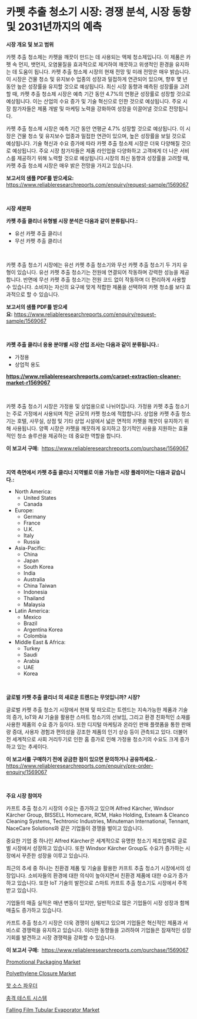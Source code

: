 <p><h1>카펫 추출 청소기 시장: 경쟁 분석, 시장 동향 및 2031년까지의 예측</h1></p><p><strong>시장 개요 및 보고 범위</strong></p>
<p><p>카펫 추출 청소제는 카펫을 깨끗이 만드는 데 사용되는 액체 청소제입니다. 이 제품은 카펫 속 먼지, 뱃먼지, 오염물질을 효과적으로 제거하여 깨끗하고 위생적인 환경을 유지하는 데 도움이 됩니다. 카펫 추출 청소제 시장의 현재 전망 및 미래 전망은 매우 밝습니다. 이 시장은 건물 청소 및 유지보수 업종의 성장과 밀접하게 연관되어 있으며, 향후 몇 년 동안 높은 성장률을 유지할 것으로 예상됩니다. 최신 시장 동향과 예측된 성장률을 고려할 때, 카펫 추출 청소제 시장은 예측 기간 동안 4.7%의 연평균 성장률로 성장할 것으로 예상됩니다. 이는 산업의 수요 증가 및 기술 혁신으로 인한 것으로 예상됩니다. 주요 시장 참가자들은 제품 개발 및 마케팅 노력을 강화하여 성장을 이끌어낼 것으로 전망됩니다.</p><p>카펫 추출 청소제 시장은 예측 기간 동안 연평균 4.7% 성장할 것으로 예상됩니다. 이 시장은 건물 청소 및 유지보수 업종과 밀접한 연관이 있으며, 높은 성장률을 보일 것으로 예상됩니다. 기술 혁신과 수요 증가에 따라 카펫 추출 청소제 시장은 더욱 다양해질 것으로 예상됩니다. 주요 시장 참가자들은 제품 라인업을 다양화하고 고객에게 더 나은 서비스를 제공하기 위해 노력할 것으로 예상됩니다.시장의 최신 동향과 성장률을 고려할 때, 카펫 추출 청소제 시장은 매우 밝은 전망을 가지고 있습니다.</p></p>
<p><strong>보고서의 샘플 PDF를 받으세요:</strong> <a href="https://www.reliableresearchreports.com/enquiry/request-sample/1569067">https://www.reliableresearchreports.com/enquiry/request-sample/1569067</a></p>
<p>&nbsp;</p>
<p><strong>시장 세분화</strong></p>
<p><strong>카펫 추출 클리너 유형별 시장 분석은 다음과 같이 분류됩니다.:</strong></p>
<p><ul><li>유선 카펫 추출 클리너</li><li>무선 카펫 추출 클리너</li></ul></p>
<p>&nbsp;</p>
<p><p>카펫 추출 청소기 시장에는 유선 카펫 추출 청소기와 무선 카펫 추출 청소기 두 가지 유형이 있습니다. 유선 카펫 추출 청소기는 전원에 연결되어 작동하며 강력한 성능을 제공합니다. 반면에 무선 카펫 추출 청소기는 전원 코드 없이 작동하며 더 편리하게 사용할 수 있습니다. 소비자는 자신의 요구에 맞게 적합한 제품을 선택하여 카펫 청소를 보다 효과적으로 할 수 있습니다.</p></p>
<p><strong>보고서의 샘플 PDF를 받으세요:</strong>&nbsp;<a href="https://www.reliableresearchreports.com/enquiry/request-sample/1569067">https://www.reliableresearchreports.com/enquiry/request-sample/1569067</a></p>
<p>&nbsp;</p>
<p><strong> 카펫 추출 클리너 응용 분야별 시장 산업 조사는 다음과 같이 분류됩니다.:</strong></p>
<p><ul><li>가정용</li><li>상업적 용도</li></ul></p>
<p><strong><a href="https://www.reliableresearchreports.com/carpet-extraction-cleaner-market-r1569067">https://www.reliableresearchreports.com/carpet-extraction-cleaner-market-r1569067</a></strong></p>
<p>&nbsp;</p>
<p><p>카펫 추출 청소기 시장은 가정용 및 상업용으로 나뉘어집니다. 가정용 카펫 추출 청소기는 주로 가정에서 사용되며 작은 규모의 카펫 청소에 적합합니다. 상업용 카펫 추출 청소기는 호텔, 사무실, 상점 및 기타 상업 시설에서 넓은 면적의 카펫을 깨끗이 유지하기 위해 사용됩니다. 양쪽 시장은 카펫을 깨끗하게 유지하고 장기적인 사용을 지원하는 효율적인 청소 솔루션을 제공하는 데 중요한 역할을 합니다.</p></p>
<p><strong>이 보고서 구매:</strong>&nbsp; <a href="https://www.reliableresearchreports.com/purchase/1569067">https://www.reliableresearchreports.com/purchase/1569067</a></p>
<p>&nbsp;</p>
<p><strong>지역 측면에서 카펫 추출 클리너 지역별로 이용 가능한 시장 플레이어는 다음과 같습니다.:</strong></p>
<p><ul>
    <li>
        North America:
        <ul>
            <li>United States</li>
            <li>Canada</li>
        </ul>
    </li>
    <li>
        Europe:
        <ul>
            <li>Germany</li>
            <li>France</li>
            <li>U.K.</li>
            <li>Italy</li>
            <li>Russia</li>
        </ul>
    </li>
    <li>
        Asia-Pacific:
        <ul>
            <li>China</li>
            <li>Japan</li>
            <li>South Korea</li>
            <li>India</li>
            <li>Australia</li>
            <li>China Taiwan</li>
            <li>Indonesia</li>
            <li>Thailand</li>
            <li>Malaysia</li>
        </ul>
    </li>
    <li>
        Latin America:
        <ul>
            <li>Mexico</li>
            <li>Brazil</li>
            <li>Argentina Korea</li>
            <li>Colombia</li>
        </ul>
    </li>
    <li>
        Middle East & Africa:
        <ul>
            <li>Turkey</li>
            <li>Saudi</li>
            <li>Arabia</li>
            <li>UAE</li>
            <li>Korea</li>
        </ul>
    </li>
    </ul></p>
<p>&nbsp;</p>
<p><strong>글로벌 카펫 추출 클리너 의 새로운 트렌드는 무엇입니까? 시장?</strong></p>
<p><p>글로벌 카펫 추출 청소기 시장에서 현재 및 떠오르는 트렌드는 지속가능한 제품과 기술의 증가, IoT와 AI 기술을 활용한 스마트 청소기의 선보임, 그리고 환경 친화적인 소재를 사용한 제품의 수요 증가 등이다. 또한 디지털 마케팅과 온라인 판매 플랫폼을 통한 판매량 증대, 사용자 경험과 편의성을 강조한 제품의 인기 상승 등이 관측되고 있다. 더불어 전 세계적으로 사회 거리두기로 인한 홈 증가로 인해 가정용 청소기의 수요도 크게 증가하고 있는 추세이다.</p></p>
<p><strong>이 보고서를 구매하기 전에 궁금한 점이 있으면 문의하거나 공유하세요.</strong>- <a href="https://www.reliableresearchreports.com/enquiry/pre-order-enquiry/1569067">https://www.reliableresearchreports.com/enquiry/pre-order-enquiry/1569067</a></p>
<p>&nbsp;</p>
<p><strong>주요 시장 참여자</strong></p>
<p><p>카프트 추출 청소기 시장의 수요는 증가하고 있으며 Alfred Kärcher, Windsor Kärcher Group, BISSELL Homecare, RCM, Hako Holding, Esteam & Cleanco Cleaning Systems, Techtronic Industries, Minuteman International, Tennant, NaceCare Solutions와 같은 기업들이 경쟁을 벌이고 있습니다. </p><p>중요한 기업 중 하나인 Alfred Kärcher은 세계적으로 유명한 청소기 제조업체로 글로벌 시장에서 성장하고 있습니다. 또한 Windsor Kärcher Group도 수요가 증가하는 시장에서 꾸준한 성장을 이루고 있습니다. </p><p>최근의 추세 중 하나는 친환경 제품 및 기술을 활용한 카프트 추출 청소기 시장에서의 성장입니다. 소비자들의 환경에 대한 의식이 높아지면서 친환경 제품에 대한 수요가 증가하고 있습니다. 또한 IoT 기술의 발전으로 스마트 카프트 추출 청소기도 시장에서 주목받고 있습니다. </p><p>기업들의 매출 실적은 매년 변동이 있지만, 일반적으로 많은 기업들이 시장 성장과 함께 매출도 증가하고 있습니다. </p><p>카프트 추출 청소기 시장은 더욱 경쟁이 심해지고 있으며 기업들은 혁신적인 제품과 서비스로 경쟁력을 유지하고 있습니다. 이러한 동향들을 고려하여 기업들은 잠재적인 성장 기회를 발견하고 시장 경쟁력을 강화할 수 있습니다.</p></p>
<p><strong>이 보고서 구매:</strong>&nbsp;&nbsp;<a href="https://www.reliableresearchreports.com/purchase/1569067">https://www.reliableresearchreports.com/purchase/1569067</a></p>
<p><p><a href="https://issuu.com/reportprime-2/docs/promotional-packaging-market-size-2030.pptx">Promotional Packaging Market</a></p><p><a href="https://issuu.com/reportprime-2/docs/polyethylene-closure-market-size-2030.pptx">Polyethylene Closure Market</a></p><p><a href="https://github.com/Madalyell456456/Market-Research-Report-List-1/blob/main/703522827832.md">핫 소스 파우더</a></p><p><a href="https://github.com/vs019sa3m8x/Market-Research-Report-List-1/blob/main/694920227831.md">충격 테스트 시스템</a></p><p><a href="https://github.com/mauripalmi/Market-Research-Report-List-2/blob/main/falling-film-tubular-evaporator-market.md">Falling Film Tubular Evaporator Market</a></p></p>